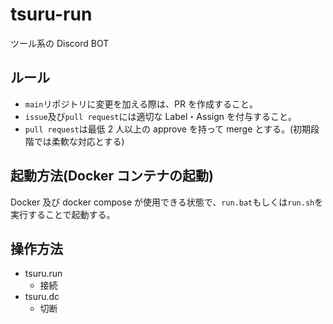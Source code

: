 # tsuru-run

ツール系の Discord BOT

## ルール

- `main`リポジトリに変更を加える際は、PR を作成すること。
- `issue`及び`pull request`には適切な Label・Assign を付与すること。
- `pull request`は最低 2 人以上の approve を持って merge とする。(初期段階では柔軟な対応とする)

## 起動方法(Docker コンテナの起動)

Docker 及び docker compose が使用できる状態で、`run.bat`もしくは`run.sh`を実行することで起動する。

## 操作方法

- tsuru.run
  - 接続
- tsuru.dc
  - 切断

